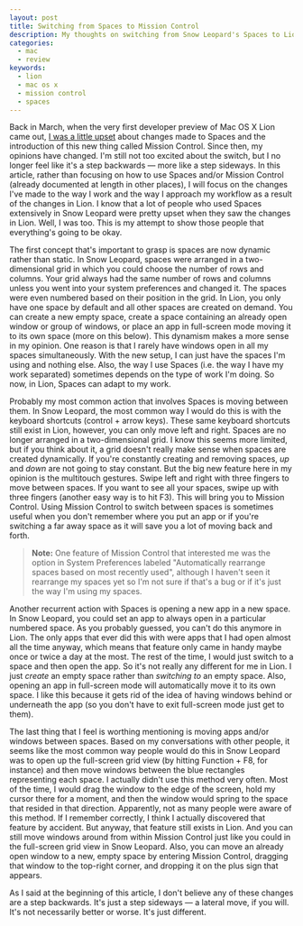 ```yaml
---
layout: post
title: Switching from Spaces to Mission Control
description: My thoughts on switching from Snow Leopard's Spaces to Lion's Mission Control.
categories:
  - mac
  - review
keywords:
  - lion
  - mac os x
  - mission control
  - spaces
---
```

Back in March, when the very first developer preview of Mac OS X Lion came out, [I was a little
upset](/2011/03/some-thoughts-on-mac-os-x-lion-developer-preview-1) about changes made to Spaces and
the introduction of this new thing called Mission Control. Since then, my opinions have changed. I'm
still not too excited about the switch, but I no longer feel like it's a step backwards — more like
a step sideways. In this article, rather than focusing on how to use Spaces and/or Mission Control
(already documented at length in other places), I will focus on the changes I've made to the way I
work and the way I approach my workflow as a result of the changes in Lion. I know that a lot of
people who used Spaces extensively in Snow Leopard were pretty upset when they saw the changes in
Lion. Well, I was too. This is my attempt to show those people that everything's going to be okay.

<!--more-->

The first concept that's important to grasp is spaces are now dynamic rather than static. In Snow
Leopard, spaces were arranged in a two-dimensional grid in which you could choose the number of rows
and columns. Your grid always had the same number of rows and columns unless you went into your
system preferences and changed it. The spaces were even numbered based on their position in the
grid. In Lion, you only have one space by default and all other spaces are created on demand. You
can create a new empty space, create a space containing an already open window or group of windows,
or place an app in full-screen mode moving it to its own space (more on this below). This dynamism
makes a more sense in my opinion. One reason is that I rarely have windows open in all my spaces
simultaneously. With the new setup, I can just have the spaces I'm using and nothing else. Also, the
way I use Spaces (i.e. the way I have my work separated) sometimes depends on the type of work I'm
doing. So now, in Lion, Spaces can adapt to my work.

Probably my most common action that involves Spaces is moving between them. In Snow Leopard, the
most common way I would do this is with the keyboard shortcuts (control + arrow keys). These same
keyboard shortcuts still exist in Lion, however, you can only move left and right. Spaces are no
longer arranged in a two-dimensional grid. I know this seems more limited, but if you think about
it, a grid doesn't really make sense when spaces are created dynamically. If you're constantly
creating and removing spaces, _up_ and _down_ are not going to stay constant. But the big new
feature here in my opinion is the multitouch gestures. Swipe left and right with three fingers to
move between spaces. If you want to see all your spaces, swipe up with three fingers (another easy
way is to hit F3). This will bring you to Mission Control. Using Mission Control to switch between
spaces is sometimes useful when you don't remember where you put an app or if you're switching a far
away space as it will save you a lot of moving back and forth.

> **Note:** One feature of Mission Control that interested me was the option in System Preferences
> labeled "Automatically rearrange spaces based on most recently used", although I haven't seen it
> rearrange my spaces yet so I'm not sure if that's a bug or if it's just the way I'm using my
> spaces.

Another recurrent action with Spaces is opening a new app in a new space. In Snow Leopard, you could
set an app to always open in a particular numbered space. As you probably guessed, you can't do this
anymore in Lion. The only apps that ever did this with were apps that I had open almost all the time
anyway, which means that feature only came in handy maybe once or twice a day at the most. The rest
of the time, I would just switch to a space and then open the app. So it's not really any different
for me in Lion. I just _create_ an empty space rather than _switching to_ an empty space. Also,
opening an app in full-screen mode will automatically move it to its own space. I like this because
it gets rid of the idea of having windows behind or underneath the app (so you don't have to exit
full-screen mode just get to them).

The last thing that I feel is worthing mentioning is moving apps and/or windows between spaces.
Based on my conversations with other people, it seems like the most common way people would do this
in Snow Leopard was to open up the full-screen grid view (by hitting Function + F8, for instance)
and then move windows between the blue rectangles representing each space. I actually didn't use
this method very often. Most of the time, I would drag the window to the edge of the screen, hold my
cursor there for a moment, and then the window would spring to the space that resided in that
direction. Apparently, not as many people were aware of this method. If I remember correctly, I
think I actually discovered that feature by accident. But anyway, that feature still exists in Lion.
And you can still move windows around from within Mission Control just like you could in the
full-screen grid view in Snow Leopard. Also, you can move an already open window to a new, empty
space by entering Mission Control, dragging that window to the top-right corner, and dropping it on
the plus sign that appears.

As I said at the beginning of this article, I don't believe any of these changes are a step
backwards. It's just a step sideways — a lateral move, if you will. It's not necessarily better or
worse. It's just different.
